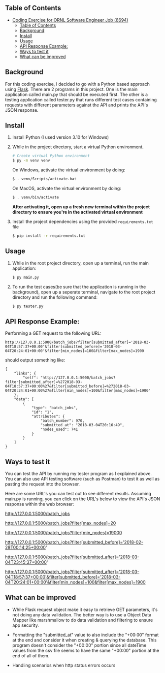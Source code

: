 ## Table of Contents

- [Coding Exercise for ORNL Software Engineer Job (6694)](#coding-exercise-for-ornl-software-engineer-job-6694)
  - [Table of Contents](#table-of-contents)
  - [Background](#background)
  - [Install](#install)
  - [Usage](#usage)
  - [API Response Example:](#api-response-example)
  - [Ways to test it](#ways-to-test-it)
  - [What can be improved](#what-can-be-improved)

## Background

For this coding exercise, I decided to go with a Python based approach using [Flask](https://flask.palletsprojects.com/en/2.0.x/). There are 2 programs in this project. One is the main application called main.py that should be executed first. The other is a testing application called tester.py that runs different test cases containing requests with different parameters against the API and prints the API's JSON response. 

## Install

1. Install Python (I used version 3.10 for Windows)
2. While in the project directory, start a virtual Python environment.

    ```bash
    # Create virtual Python environment
    $ py -m venv venv
    ``` 
    On Windows, activate the virtual environment by doing:
    ```bash
    $ . venv/Scripts/activate.bat
    ``` 
    On MacOS, activate the virtual environment by doing:
    ```bash
    $ . venv/bin/activate
    ``` 
    **After activating it, open up a fresh new terminal within the project directory to ensure you're in the activated virtual environment**

3. Install the project dependencies using the provided `requirements.txt` file
   ```bash
   $ pip install -r requirements.txt
   ``` 



## Usage

1. While in the root project directory, open up a terminal, run the main application:
   ```bash
   $ py main.py
   ``` 
2. To run the test cases(be sure that the application is running in the background), open up a seperate terminal, navigate to the root project directory and run the following command:
   ```bash
   $ py tester.py
   ``` 

## API Response Example:

Performing a GET request to the following URL:

`http://127.0.0.1:5000/batch_jobs?filter[submitted_after]='2018-03-04T18:57:37+00:00'&filter[submitted_before]='2018-03-04T20:24:01+00:00'&filter[min_nodes]=100&filter[max_nodes]=1900`

should output something like:

```
{
    "links": {
        "self": "http://127.0.0.1:5000/batch_jobs?filter[submitted_after]=%272018-03-04T18:57:37+00:00%27&filter[submitted_before]=%272018-03-04T20:24:01+00:00%27&filter[min_nodes]=100&filter[max_nodes]=1900"
    },
    "data": [
        {
            "type": "batch_jobs",
            "id": "1",
            "attributes": {
                "batch_number": 970,
                "submitted_at": "2018-03-04T20:16:49",
                "nodes_used": 741
            }
        }
    ]
}

```
## Ways to test it
You can test the API by running my tester program as I explained above. You can also use API testing software (such as Postman) to test it as well as pasting the request into the browser.

Here are some URL's you can test out to see different results. Assuming main.py is running, you can click on the URL's below to view the API's JSON response within the web browser:

http://127.0.0.1:5000/batch_jobs

http://127.0.0.1:5000/batch_jobs?filter[max_nodes]=20

http://127.0.0.1:5000/batch_jobs?filter[min_nodes]=19000

http://127.0.0.1:5000/batch_jobs?filter[submitted_before]='2018-02-28T00:14:25+00:00'

http://127.0.0.1:5000/batch_jobs?filter[submitted_after]='2018-03-04T23:45:37+00:00'

http://127.0.0.1:5000/batch_jobs?filter[submitted_after]='2018-03-04T18:57:37+00:00'&filter[submitted_before]='2018-03-04T20:24:01+00:00'&filter[min_nodes]=100&filter[max_nodes]=1900

## What can be improved
* While Flask request object make it easy to retrieve GET parameters, it's not doing any data validation. The better way is to use a Object Data Mapper like marshmallow to do data validation and filtering to ensure app security.  

* Formatting the "submitted_at" value to also include the "+00:00" format at the end and consider it when creating & querying the database. This program doesn't consider the "+00:00" portion since all dateTime values from the csv file seems to have the same "+00:00" portion at the end of all of them.

* Handling scenarios when http status errors occurs 


